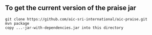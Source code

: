 To get the current version of the praise jar
--------------------------------------------

    git clone https://github.com/aic-sri-international/aic-praise.git
    mvn package
    copy ...-jar-with-dependencies.jar into this directory